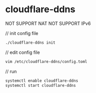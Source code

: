# cloudflare-ddns

NOT SUPPORT NAT
NOT SUPPORT IPv6

// init config file

```bash
./cloudflare-ddns init
```

// edit config file

```bash
vim /etc/cloudflare-ddns/config.toml
```

// run

```bash
systemctl enable cloudflare-ddns
systemctl start cloudflare-ddns
```
